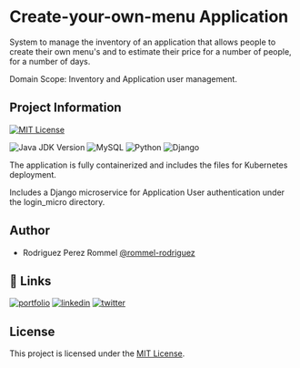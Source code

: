
# Create-your-own-menu Application 


System to manage the inventory of an application that allows people to create
their own menu's and to estimate their price for a number of people, 
for a number of days.

Domain Scope: Inventory and Application user management. 



## Project Information
[![MIT License](https://img.shields.io/badge/License-MIT-green.svg)](https://choosealicense.com/licenses/mit/)

![Java JDK Version](https://img.shields.io/badge/Java%20JDK-17%2B-blue.svg)
![MySQL](https://img.shields.io/badge/MySQL-8.0-blue.svg)
![Python](https://img.shields.io/badge/Python-3.9-blue.svg)
![Django](https://img.shields.io/badge/Django-4.2.2%2B-blue.svg)

The application is fully containerized and includes the files for Kubernetes
deployment.

Includes a Django microservice for Application User authentication under the
login_micro directory.

## Author

- Rodriguez Perez Rommel [@rommel-rodriguez](https://github.com/rommel-rodriguez)

## 🔗 Links
[![portfolio](https://img.shields.io/badge/my_portfolio-000?style=for-the-badge&logo=ko-fi&logoColor=white)](https://github.com/rommel-rodriguez/)
[![linkedin](https://img.shields.io/badge/linkedin-0A66C2?style=for-the-badge&logo=linkedin&logoColor=white)](https://www.linkedin.com/in/rommel-rodriguez/)
[![twitter](https://img.shields.io/badge/twitter-1DA1F2?style=for-the-badge&logo=twitter&logoColor=white)](https://twitter.com/)


## License

This project is licensed under the [MIT License](./LICENSE).

